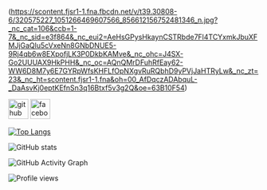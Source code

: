 (https://scontent.fjsr1-1.fna.fbcdn.net/v/t39.30808-6/320575227_1051266469607566_856612156752481346_n.jpg?_nc_cat=106&ccb=1-7&_nc_sid=e3f864&_nc_eui2=AeHsGPysHkaynCSTRbde7Fl4TCYxmkJbuXFMJjGaQlu5cVxeNn8GNbDNUE5-9Rj4qb6w8EXpofjLK3P0DkbKAMve&_nc_ohc=J4SX-Go2UUUAX9HkPHH&_nc_oc=AQnQMrDFuhRfEay62-WW6D8M7y6E7GYRpWfsKHFLfOpNXgvRuRQbhD9yPVjJaHTRyLw&_nc_zt=23&_nc_ht=scontent.fjsr1-1.fna&oh=00_AfDqczADAbquL-_DaAsvKj0eptKEfnSn3q16Btxf5v3g2Q&oe=63B10F54)




[<img src='https://cdn.jsdelivr.net/npm/simple-icons@3.0.1/icons/github.svg' alt='github' height='40'>](https://github.com/shehamsaqib)  [<img src='https://cdn.jsdelivr.net/npm/simple-icons@3.0.1/icons/facebook.svg' alt='facebook' height='40'>](https://www.facebook.com/sheham.saqib)  

[![Top Langs](https://github-readme-stats.vercel.app/api/top-langs/?username=shehamsaqib)](https://github.com/anuraghazra/github-readme-stats)

![GitHub stats](https://github-readme-stats.vercel.app/api?username=shehamsaqib&show_icons=true)  

![GitHub Activity Graph](https://activity-graph.herokuapp.com/graph?username=shehamsaqib)  

![Profile views](https://gpvc.arturio.dev/shehamsaqib)  

